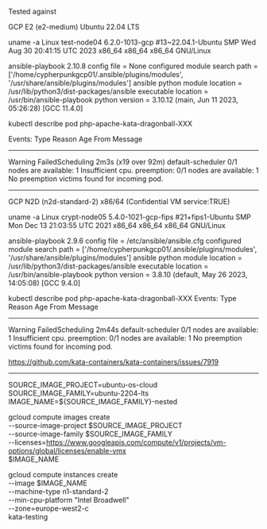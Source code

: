 Tested against 

GCP E2 (e2-medium) Ubuntu 22.04 LTS

uname -a
Linux test-node04 6.2.0-1013-gcp #13~22.04.1-Ubuntu SMP Wed Aug 30 20:41:15 UTC 2023 x86_64 x86_64 x86_64 GNU/Linux

ansible-playbook 2.10.8
  config file = None
  configured module search path = ['/home/cypherpunkgcp01/.ansible/plugins/modules', '/usr/share/ansible/plugins/modules']
  ansible python module location = /usr/lib/python3/dist-packages/ansible
  executable location = /usr/bin/ansible-playbook
  python version = 3.10.12 (main, Jun 11 2023, 05:26:28) [GCC 11.4.0]

kubectl describe pod php-apache-kata-dragonball-XXX

Events:
  Type     Reason            Age                  From               Message
  ----     ------            ----                 ----               -------
  Warning  FailedScheduling  2m3s (x19 over 92m)  default-scheduler  0/1 nodes are available: 1 Insufficient cpu. preemption: 0/1 nodes are available: 1 No preemption victims found for incoming pod.

---

GCP N2D (n2d-standard-2) x86/64 (Confidential VM service:TRUE)

uname -a
Linux crypt-node05 5.4.0-1021-gcp-fips #21+fips1-Ubuntu SMP Mon Dec 13 21:03:55 UTC 2021 x86_64 x86_64 x86_64 GNU/Linux

ansible-playbook 2.9.6
  config file = /etc/ansible/ansible.cfg
  configured module search path = ['/home/cypherpunkgcp01/.ansible/plugins/modules', '/usr/share/ansible/plugins/modules']
  ansible python module location = /usr/lib/python3/dist-packages/ansible
  executable location = /usr/bin/ansible-playbook
  python version = 3.8.10 (default, May 26 2023, 14:05:08) [GCC 9.4.0]

kubectl describe pod php-apache-kata-dragonball-XXX
Events:
  Type     Reason            Age    From               Message
  ----     ------            ----   ----               -------
  Warning  FailedScheduling  2m44s  default-scheduler  0/1 nodes are available: 1 Insufficient cpu. preemption: 0/1 nodes are available: 1 No preemption victims found for incoming pod.

  https://github.com/kata-containers/kata-containers/issues/7919


---


SOURCE_IMAGE_PROJECT=ubuntu-os-cloud
SOURCE_IMAGE_FAMILY=ubuntu-2204-lts
IMAGE_NAME=${SOURCE_IMAGE_FAMILY}-nested


gcloud compute images create \
    --source-image-project $SOURCE_IMAGE_PROJECT \
    --source-image-family $SOURCE_IMAGE_FAMILY \
    --licenses=https://www.googleapis.com/compute/v1/projects/vm-options/global/licenses/enable-vmx \
    $IMAGE_NAME



  gcloud compute instances create \
    --image $IMAGE_NAME \
    --machine-type n1-standard-2 \
    --min-cpu-platform "Intel Broadwell" \
    --zone=europe-west2-c \
    kata-testing